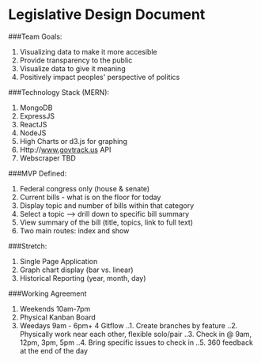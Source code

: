 # Legislative Design Document

###Team Goals:
1. Visualizing data to make it more accesible
2. Provide transparency to the public
3. Visualize data to give it meaning
4. Positively impact peoples' perspective of politics


###Technology Stack (MERN):
1. MongoDB
2. ExpressJS
3. ReactJS
4. NodeJS
5. High Charts or d3.js for graphing
6. Http://www.govtrack.us API
7. Webscraper TBD


###MVP Defined:
1. Federal congress only (house & senate)
2. Current bills - what is on the floor for today
3. Display topic and number of bills within that category
4. Select a topic --> drill down to specific bill summary
5. View summary of the bill (title, topics, link to full text)
6. Two main routes: index and show


###Stretch:
1. Single Page Application
2. Graph chart display (bar vs. linear)
3. Historical Reporting (year, month, day)


###Working Agreement
1. Weekends 10am-7pm
2. Physical Kanban Board
3. Weedays 9am - 6pm+
4 Gitflow
..1. Create branches by feature
..2. Physically work near each other, flexible solo/pair
..3. Check in @ 9am, 12pm, 3pm, 5pm
..4. Bring specific issues to check in
..5. 360 feedback at the end of the day
